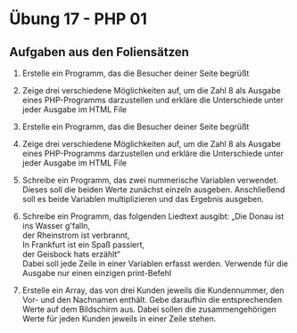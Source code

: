 # Übung 17 - PHP 01

## Aufgaben aus den Foliensätzen

1. Erstelle ein Programm, das die Besucher deiner Seite begrüßt

2. Zeige drei verschiedene Möglichkeiten auf, um die Zahl 8 als Ausgabe eines PHP-Programms darzustellen und erkläre die Unterschiede unter jeder Ausgabe im HTML File

3. Erstelle ein Programm, das die Besucher deiner Seite begrüßt

4. Zeige drei verschiedene Möglichkeiten auf, um die Zahl 8 als Ausgabe eines PHP-Programms darzustellen und erkläre die Unterschiede unter jeder Ausgabe im HTML File

5. Schreibe ein Programm, das zwei nummerische Variablen verwendet. Dieses soll die beiden Werte zunächst einzeln ausgeben. Anschließend soll es beide Variablen multiplizieren und das Ergebnis ausgeben.

6. Schreibe ein Programm, das folgenden Liedtext ausgibt:
„Die Donau ist ins Wasser g'falln,<br>
der Rheinstrom ist verbrannt,<br>
In Frankfurt ist ein Spaß passiert,<br>
der Geisbock hats erzählt“<br>
Dabei soll jede Zeile in einer Variablen erfasst werden. Verwende für die Ausgabe nur einen einzigen print-Befehl

7. Erstelle ein Array, das von drei Kunden jeweils die Kundennummer, den Vor- und den Nachnamen enthält. Gebe daraufhin die entsprechenden Werte auf dem Bildschirm aus. Dabei sollen die zusammengehörigen Werte für jeden Kunden jeweils in einer Zeile stehen.

